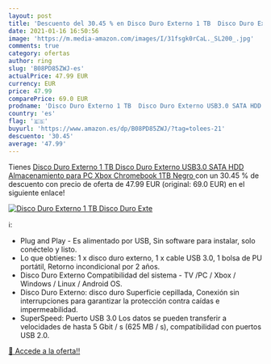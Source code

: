 ```yaml
---
layout: post
title: 'Descuento del 30.45 % en Disco Duro Externo 1 TB  Disco Duro Exte'
date: 2021-01-16 16:50:56
image: 'https://m.media-amazon.com/images/I/31fsgk0rCaL._SL200_.jpg'
comments: true
category: ofertas
author: ring
slug: 'B08PD85ZWJ-es'
actualPrice: 47.99 EUR
currency: EUR
price: 47.99
comparePrice: 69.0 EUR
prodname: 'Disco Duro Externo 1 TB  Disco Duro Externo USB3.0 SATA HDD Almacenamiento para PC  Xbox  Chromebook 1TB Negro '
country: 'es'
flag: '🇪🇸'
buyurl: 'https://www.amazon.es/dp/B08PD85ZWJ/?tag=tolees-21'
descuento: '30.45'
average: '47.99'
---
```


Tienes [Disco Duro Externo 1 TB  Disco Duro Externo USB3.0 SATA HDD Almacenamiento para PC  Xbox  Chromebook 1TB Negro ](https://www.amazon.es/dp/B08PD85ZWJ/?tag=tolees-21) con un 30.45 % de descuento con precio de oferta de 47.99 EUR (original: 69.0 EUR) en el siguiente enlace!

[![Disco Duro Externo 1 TB  Disco Duro Exte](https://m.media-amazon.com/images/I/31fsgk0rCaL._SL200_.jpg)](https://www.amazon.es/dp/B08PD85ZWJ/?tag=tolees-21)

ℹ️:

- Plug and Play - Es alimentado por USB, Sin software para instalar, solo conéctelo y listo.
- Lo que obtienes: 1 x disco duro externo, 1 x cable USB 3.0, 1 bolsa de PU portátil, Retorno incondicional por 2 años.
- Disco Duro Externo Compatibilidad del sistema - TV /PC / Xbox / Windows / Linux / Android OS.
- Disco Duro Externo: disco duro Superficie cepillada, Conexión sin interrupciones para garantizar la protección contra caídas e impermeabilidad.
- SuperSpeed: Puerto USB 3.0 Los datos se pueden transferir a velocidades de hasta 5 Gbit / s (625 MB / s), compatibilidad con puertos USB 2.0.

[🛒 Accede a la oferta!!](https://www.amazon.es/dp/B08PD85ZWJ/?tag=tolees-21)

